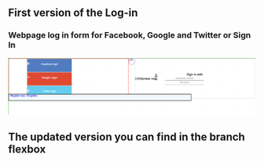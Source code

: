 ## First version of the Log-in

### Webpage log in form for Facebook, Google and Twitter or Sign In

<img width="800px" src="./images/log-in-first.png" />

## The updated version you can find in the branch flexbox
